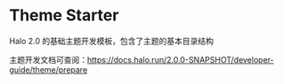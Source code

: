 # Theme Starter

Halo 2.0 的基础主题开发模板，包含了主题的基本目录结构

主题开发文档可查阅：<https://docs.halo.run/2.0.0-SNAPSHOT/developer-guide/theme/prepare>
